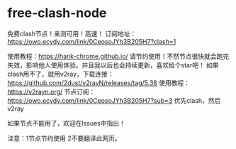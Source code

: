 # free-clash-node
免费clash节点！亲测可用！高速！
订阅地址：https://owo.ecydy.com/link/0CeosoJYh3B205H7?clash=1

使用教程：https://hank-chrome.github.io/
请节约使用！不然节点很快就会跑完失效，影响他人使用体验。并且我以后也会持续更新，喜欢给个star吧！
如果clash用不了，就用v2ray，下载连接：https://github.com/2dust/v2rayN/releases/tag/5.38
使用教程：https://v2rayn.org/
节点订阅：https://owo.ecydy.com/link/0CeosoJYh3B205H7?sub=3
优先clash，然后v2ray

如果节点不能用了，欢迎在lssues中指出！



注意：1节点节约使用 2不要翻译此网页。

